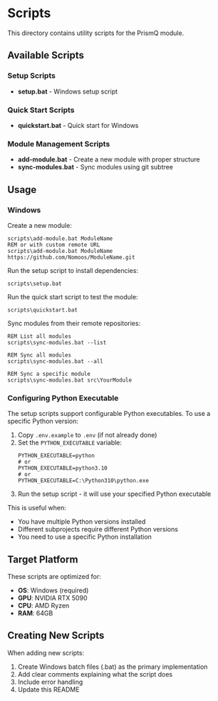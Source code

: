 # Scripts

This directory contains utility scripts for the PrismQ module.

## Available Scripts

### Setup Scripts

- **setup.bat** - Windows setup script

### Quick Start Scripts

- **quickstart.bat** - Quick start for Windows

### Module Management Scripts

- **add-module.bat** - Create a new module with proper structure
- **sync-modules.bat** - Sync modules using git subtree

## Usage

### Windows

Create a new module:
```batch
scripts\add-module.bat ModuleName
REM or with custom remote URL
scripts\add-module.bat ModuleName https://github.com/Nomoos/ModuleName.git
```

Run the setup script to install dependencies:
```batch
scripts\setup.bat
```

Run the quick start script to test the module:
```batch
scripts\quickstart.bat
```

Sync modules from their remote repositories:
```batch
REM List all modules
scripts\sync-modules.bat --list

REM Sync all modules
scripts\sync-modules.bat --all

REM Sync a specific module
scripts\sync-modules.bat src\YourModule
```

### Configuring Python Executable

The setup scripts support configurable Python executables. To use a specific Python version:

1. Copy `.env.example` to `.env` (if not already done)
2. Set the `PYTHON_EXECUTABLE` variable:
   ```
   PYTHON_EXECUTABLE=python
   # or
   PYTHON_EXECUTABLE=python3.10
   # or
   PYTHON_EXECUTABLE=C:\Python310\python.exe
   ```
3. Run the setup script - it will use your specified Python executable

This is useful when:
- You have multiple Python versions installed
- Different subprojects require different Python versions
- You need to use a specific Python installation

## Target Platform

These scripts are optimized for:
- **OS**: Windows (required)
- **GPU**: NVIDIA RTX 5090
- **CPU**: AMD Ryzen
- **RAM**: 64GB

## Creating New Scripts

When adding new scripts:
1. Create Windows batch files (.bat) as the primary implementation
2. Add clear comments explaining what the script does
3. Include error handling
4. Update this README
